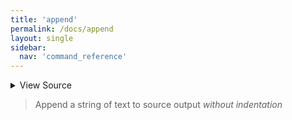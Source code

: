 ```yaml
---
title: 'append'
permalink: /docs/append
layout: single
sidebar:
  nav: 'command_reference'
---
```




<details>
  <summary>View Source</summary>

{% highlight sh %}

__SHELLPEN_SOURCES_TEXTS[$SHELLPEN_PEN_INDEX]+="$*"
!fn --shellpen-private contexts markLastNotEmpty
{% endhighlight %}

</details>



> Append a string of text to source output _without indentation_








